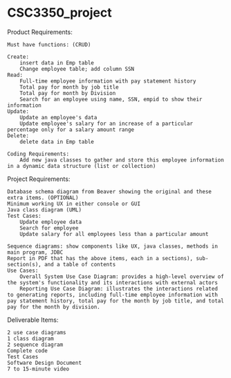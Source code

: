 # CSC3350_project

Product Requirements:

	Must have functions: (CRUD)
 
	Create: 
		insert data in Emp table
		Change employee table; add column SSN
	Read:
		Full-time employee information with pay statement history
		Total pay for month by job title
		Total pay for month by Division
		Search for an employee using name, SSN, empid to show their information
	Update:
		Update an employee's data
		Update employee's salary for an increase of a particular percentage only for a salary amount range
	Delete:
		delete data in Emp table
	
	Coding Requirements:	
		Add new java classes to gather and store this employee information in a dynamic data structure (list or collection) 


Project Requirements:

	Database schema diagram from Beaver showing the original and these extra items. (OPTIONAL)
	Minimum working UX in either console or GUI
	Java class diagram (UML)
	Test Cases:
		Update employee data
		Search for employee 
		Update salary for all employees less than a particular amount 

	Sequence diagrams: show components like UX, java classes, methods in main program, JDBC
	Report in PDF that has the above items, each in a sections), sub-section(s), and a table of contents
	Use Cases:
		Overall System Use Case Diagram: provides a high-level overview of the system's functionality and its interactions with external actors
		Reporting Use Case Diagram: illustrates the interactions related to generating reports, including full-time employee information with pay statement history, total pay for the month by job title, and total pay for the month by division. 

Deliverable Items:

	2 use case diagrams
	1 class diagram
	2 sequence diagram
	Complete code
	Test Cases
	Software Design Document
	7 to 15-minute video
